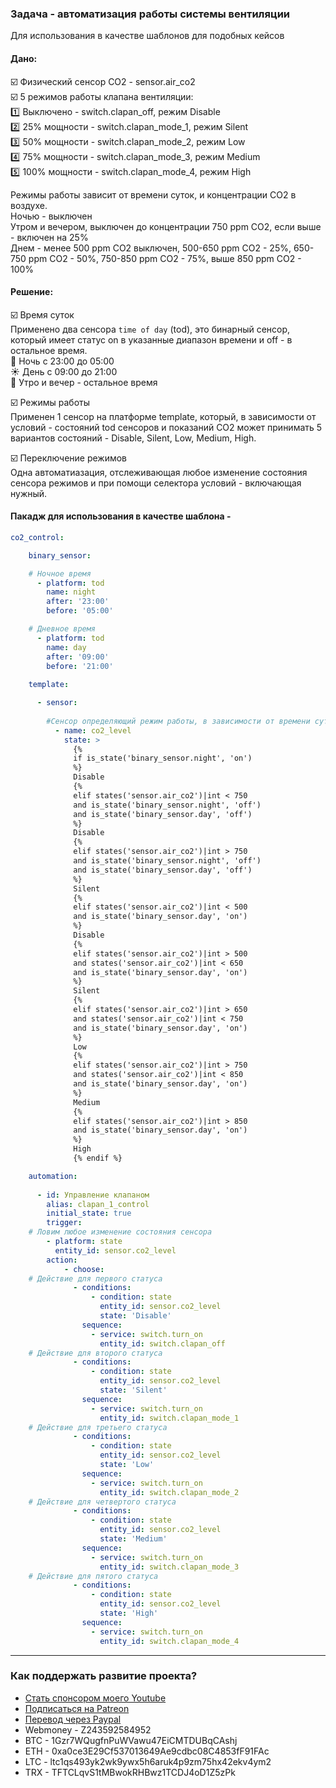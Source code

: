 ### Задача - автоматизация работы системы вентиляции

Для использования в качестве шаблонов для подобных кейсов     

#### Дано:    
:ballot_box_with_check: Физический сенсор СО2 - sensor.air_co2    
:ballot_box_with_check: 5 режимов работы клапана вентиляции:    
:one: Выключено - switch.clapan_off, режим Disable    
:two: 25% мощности - switch.clapan_mode_1, режим Silent    
:three: 50% мощности - switch.clapan_mode_2, режим Low    
:four: 75% мощности - switch.clapan_mode_3, режим Medium    
:five: 100% мощности - switch.clapan_mode_4, режим High    

Режимы работы зависит от времени суток, и концентрации СО2 в воздухе.    
Ночью - выключен    
Утром и вечером, выключен до концентрации 750 ppm CO2, если выше - включен на 25%    
Днем - менее 500 ppm CO2 выключен, 500-650 ppm CO2 - 25%, 650-750 ppm CO2 - 50%, 750-850 ppm CO2 - 75%, выше 850 ppm CO2 - 100%    

#### Решение:    
:ballot_box_with_check: Время суток    
Применено два сенсора `time of day` (tod), это бинарный сенсор, который имеет статус on в указанные диапазон времени и off - в остальное время.    
:crescent_moon: Ночь с 23:00 до 05:00    
:sunny: День с 09:00 до 21:00    
:city_sunrise: Утро и вечер - остальное время    

:ballot_box_with_check: Режимы работы    
Применен 1 сенсор на платформе template, который, в зависимости от условий - состояний tod сенсоров и показаний CO2 может принимать 5 вариантов состояний - Disable, Silent, Low, Medium, High.    

:ballot_box_with_check: Переключение режимов    
Одна автоматиазация, отслеживающая любое изменение состояния сенсора режимов и при помощи селектора условий - включающая нужный.    

#### Пакадж для использования в качестве шаблона -     

```yaml
co2_control:

    binary_sensor:

    # Ночное время 
      - platform: tod
        name: night
        after: '23:00'
        before: '05:00'

    # Дневное время 
      - platform: tod
        name: day
        after: '09:00'
        before: '21:00'
        
    template:

      - sensor:
    
        #Сенсор определяющий режим работы, в зависимости от времени суток и значения С02
          - name: co2_level
            state: >
              {% 
              if is_state('binary_sensor.night', 'on') 
              %}
              Disable
              {% 
              elif states('sensor.air_co2')|int < 750
              and is_state('binary_sensor.night', 'off')
              and is_state('binary_sensor.day', 'off') 
              %}
              Disable
              {% 
              elif states('sensor.air_co2')|int > 750
              and is_state('binary_sensor.night', 'off')
              and is_state('binary_sensor.day', 'off') 
              %}
              Silent
              {% 
              elif states('sensor.air_co2')|int < 500
              and is_state('binary_sensor.day', 'on') 
              %}
              Disable
              {% 
              elif states('sensor.air_co2')|int > 500
              and states('sensor.air_co2')|int < 650 
              and is_state('binary_sensor.day', 'on') 
              %}
              Silent
              {% 
              elif states('sensor.air_co2')|int > 650
              and states('sensor.air_co2')|int < 750 
              and is_state('binary_sensor.day', 'on') 
              %}
              Low
              {% 
              elif states('sensor.air_co2')|int > 750
              and states('sensor.air_co2')|int < 850 
              and is_state('binary_sensor.day', 'on') 
              %}
              Medium
              {% 
              elif states('sensor.air_co2')|int > 850 
              and is_state('binary_sensor.day', 'on') 
              %}
              High
              {% endif %}

    automation:
    
      - id: Управление клапаном
        alias: clapan_1_control
        initial_state: true
        trigger:
    # Ловим любое изменение состояния сенсора
        - platform: state
          entity_id: sensor.co2_level
        action:
            - choose:
    # Действие для первого статуса
              - conditions:
                  - condition: state
                    entity_id: sensor.co2_level
                    state: 'Disable'
                sequence:
                  - service: switch.turn_on
                    entity_id: switch.clapan_off
    # Действие для второго статуса
              - conditions:
                  - condition: state
                    entity_id: sensor.co2_level
                    state: 'Silent'
                sequence:
                  - service: switch.turn_on
                    entity_id: switch.clapan_mode_1
    # Действие для третьего статуса
              - conditions:
                  - condition: state
                    entity_id: sensor.co2_level
                    state: 'Low'
                sequence:
                  - service: switch.turn_on
                    entity_id: switch.clapan_mode_2
    # Действие для четвертого статуса
              - conditions:
                  - condition: state
                    entity_id: sensor.co2_level
                    state: 'Medium'
                sequence:
                  - service: switch.turn_on
                    entity_id: switch.clapan_mode_3
    # Действие для пятого статуса
              - conditions:
                  - condition: state
                    entity_id: sensor.co2_level
                    state: 'High'
                sequence:
                  - service: switch.turn_on
                    entity_id: switch.clapan_mode_4

```
____
### Как поддержать развитие проекта?
* [Стать спонсором моего Youtube](http://kvazis.link/sponsorship)
* [Подписаться на Patreon](http://kvazis.link/patreon)
* [Перевод через Paypal](http://kvazis.link/paypal)
* Webmoney - Z243592584952
* BTC - 1Gzr7WQugfnPuWVawu47EiCMTDUBqCAshj
* ETH - 0xa0ce3E29Cf537013649Ae9cdbc08C4853fF91FAc
* LTC - ltc1qs493yk2wk9ywx5h6aruk4p9zm75hx42ekv4ym2
* TRX - TFTCLqvS1tMBwokRHBwz1TCDJ4oD1Z5zPk